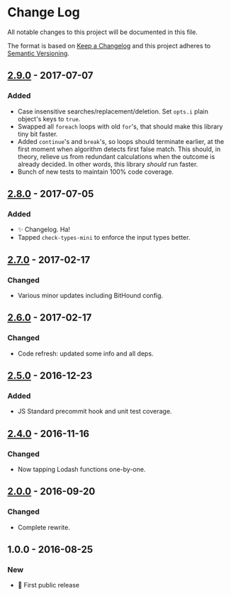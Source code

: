 # Change Log
All notable changes to this project will be documented in this file.

The format is based on [Keep a Changelog](http://keepachangelog.com/)
and this project adheres to [Semantic Versioning](http://semver.org/).

## [2.9.0] - 2017-07-07
### Added
- Case insensitive searches/replacement/deletion. Set `opts.i` plain object's keys to `true`.
- Swapped all `foreach` loops with old `for`'s, that should make this library tiny bit faster.
- Added `continue`'s and `break`'s, so loops should terminate earlier, at the first moment when algorithm detects first false match. This should, in theory, relieve us from redundant calculations when the outcome is already decided. In other words, this library _should_ run faster.
- Bunch of new tests to maintain 100% code coverage.

## [2.8.0] - 2017-07-05
### Added
- ✨ Changelog. Ha!
- Tapped `check-types-mini` to enforce the input types better.

## [2.7.0] - 2017-02-17
### Changed
- Various minor updates including BitHound config.

## [2.6.0] - 2017-02-17
### Changed
- Code refresh: updated some info and all deps.

## [2.5.0] - 2016-12-23
### Added
- JS Standard precommit hook and unit test coverage.

## [2.4.0] - 2016-11-16
### Changed
- Now tapping Lodash functions one-by-one.

## [2.0.0] - 2016-09-20
### Changed
- Complete rewrite.

## 1.0.0 - 2016-08-25
### New
- 🌟 First public release

[2.0.0]: https://github.com/codsen/easy-replace/compare/v1.0.0...v2.0.0
[2.4.0]: https://github.com/codsen/easy-replace/compare/v2.0.0...v2.4.0
[2.5.0]: https://github.com/codsen/easy-replace/compare/v2.4.0...v2.5.0
[2.6.0]: https://github.com/codsen/easy-replace/compare/v2.5.0...v2.6.0
[2.7.0]: https://github.com/codsen/easy-replace/compare/v2.6.0...v2.7.0
[2.8.0]: https://github.com/codsen/easy-replace/compare/v2.7.0...v2.8.0
[2.9.0]: https://github.com/codsen/easy-replace/compare/v2.8.0...v2.9.0
